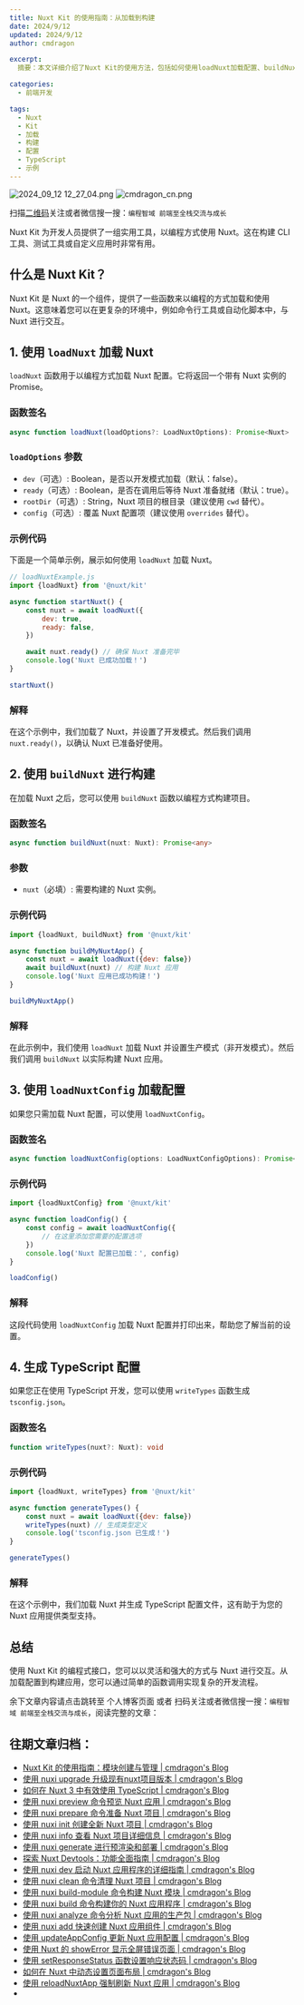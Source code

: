 ```yaml
---
title: Nuxt Kit 的使用指南：从加载到构建
date: 2024/9/12
updated: 2024/9/12
author: cmdragon

excerpt:
  摘要：本文详细介绍了Nuxt Kit的使用方法，包括如何使用loadNuxt加载配置、buildNuxt进行项目构建、loadNuxtConfig单独加载配置以及writeTypes生成TypeScript配置，旨在帮助前端开发者高效地以编程方式管理和交互Nuxt应用。

categories:
  - 前端开发

tags:
  - Nuxt
  - Kit
  - 加载
  - 构建
  - 配置
  - TypeScript
  - 示例
---
```


<img src="https://static.cmdragon.cn/blog/images/2024_09_12 12_27_04.png@blog" title="2024_09_12 12_27_04.png" alt="2024_09_12 12_27_04.png"/>

<img src="https://static.cmdragon.cn/blog/images/cmdragon_cn.png" title="cmdragon_cn.png" alt="cmdragon_cn.png"/>


扫描[二维码](https://static.cmdragon.cn/blog/images/cmdragon_cn.png)关注或者微信搜一搜：`编程智域 前端至全栈交流与成长`

Nuxt Kit 为开发人员提供了一组实用工具，以编程方式使用 Nuxt。这在构建 CLI 工具、测试工具或自定义应用时非常有用。

## 什么是 Nuxt Kit？

Nuxt Kit 是 Nuxt 的一个组件，提供了一些函数来以编程的方式加载和使用 Nuxt。这意味着您可以在更复杂的环境中，例如命令行工具或自动化脚本中，与
Nuxt 进行交互。

## 1. 使用 `loadNuxt` 加载 Nuxt

`loadNuxt` 函数用于以编程方式加载 Nuxt 配置。它将返回一个带有 Nuxt 实例的 Promise。

### 函数签名

```typescript
async function loadNuxt(loadOptions?: LoadNuxtOptions): Promise<Nuxt>
```

### `loadOptions` 参数

- `dev`（可选）: Boolean，是否以开发模式加载（默认：false）。
- `ready`（可选）: Boolean，是否在调用后等待 Nuxt 准备就绪（默认：true）。
- `rootDir`（可选）: String，Nuxt 项目的根目录（建议使用 `cwd` 替代）。
- `config`（可选）: 覆盖 Nuxt 配置项（建议使用 `overrides` 替代）。

### 示例代码

下面是一个简单示例，展示如何使用 `loadNuxt` 加载 Nuxt。

```javascript
// loadNuxtExample.js
import {loadNuxt} from '@nuxt/kit'

async function startNuxt() {
    const nuxt = await loadNuxt({
        dev: true,
        ready: false,
    })

    await nuxt.ready() // 确保 Nuxt 准备完毕
    console.log('Nuxt 已成功加载！')
}

startNuxt()
```

### 解释

在这个示例中，我们加载了 Nuxt，并设置了开发模式。然后我们调用 `nuxt.ready()`，以确认 Nuxt 已准备好使用。

## 2. 使用 `buildNuxt` 进行构建

在加载 Nuxt 之后，您可以使用 `buildNuxt` 函数以编程方式构建项目。

### 函数签名

```typescript
async function buildNuxt(nuxt: Nuxt): Promise<any>
```

### 参数

- `nuxt`（必填）: 需要构建的 Nuxt 实例。

### 示例代码

```javascript
import {loadNuxt, buildNuxt} from '@nuxt/kit'

async function buildMyNuxtApp() {
    const nuxt = await loadNuxt({dev: false})
    await buildNuxt(nuxt) // 构建 Nuxt 应用
    console.log('Nuxt 应用已成功构建！')
}

buildMyNuxtApp()
```

### 解释

在此示例中，我们使用 `loadNuxt` 加载 Nuxt 并设置生产模式（非开发模式）。然后我们调用 `buildNuxt` 以实际构建 Nuxt 应用。

## 3. 使用 `loadNuxtConfig` 加载配置

如果您只需加载 Nuxt 配置，可以使用 `loadNuxtConfig`。

### 函数签名

```typescript
async function loadNuxtConfig(options: LoadNuxtConfigOptions): Promise<NuxtOptions>
```

### 示例代码

```javascript
import {loadNuxtConfig} from '@nuxt/kit'

async function loadConfig() {
    const config = await loadNuxtConfig({
        // 在这里添加您需要的配置选项
    })
    console.log('Nuxt 配置已加载：', config)
}

loadConfig()
```

### 解释

这段代码使用 `loadNuxtConfig` 加载 Nuxt 配置并打印出来，帮助您了解当前的设置。

## 4. 生成 TypeScript 配置

如果您正在使用 TypeScript 开发，您可以使用 `writeTypes` 函数生成 `tsconfig.json`。

### 函数签名

```typescript
function writeTypes(nuxt?: Nuxt): void
```

### 示例代码

```javascript
import {loadNuxt, writeTypes} from '@nuxt/kit'

async function generateTypes() {
    const nuxt = await loadNuxt({dev: false})
    writeTypes(nuxt) // 生成类型定义
    console.log('tsconfig.json 已生成！')
}

generateTypes()
```

### 解释

在这个示例中，我们加载 Nuxt 并生成 TypeScript 配置文件，这有助于为您的 Nuxt 应用提供类型支持。

## 总结

使用 Nuxt Kit 的编程式接口，您可以以灵活和强大的方式与 Nuxt 进行交互。从加载配置到构建应用，您可以通过简单的函数调用实现复杂的开发流程。

余下文章内容请点击跳转至 个人博客页面 或者 扫码关注或者微信搜一搜：`编程智域 前端至全栈交流与成长`，阅读完整的文章：

## 往期文章归档：

- [Nuxt Kit 的使用指南：模块创建与管理 | cmdragon's Blog](https://blog.cmdragon.cn/posts/4dc052ff586b/)
- [使用 nuxi upgrade 升级现有nuxt项目版本 | cmdragon's Blog](https://blog.cmdragon.cn/posts/07ce67a781de/)
- [如何在 Nuxt 3 中有效使用 TypeScript | cmdragon's Blog](https://blog.cmdragon.cn/posts/cd079a58ef40/)
- [使用 nuxi preview 命令预览 Nuxt 应用 | cmdragon's Blog](https://blog.cmdragon.cn/posts/7f243ae60d60/)
- [使用 nuxi prepare 命令准备 Nuxt 项目 | cmdragon's Blog](https://blog.cmdragon.cn/posts/1df59c03194c/)
- [使用 nuxi init 创建全新 Nuxt 项目 | cmdragon's Blog](https://blog.cmdragon.cn/posts/25142fd0f7a7/)
- [使用 nuxi info 查看 Nuxt 项目详细信息 | cmdragon's Blog](https://blog.cmdragon.cn/posts/15f6f5b42fd0/)
- [使用 nuxi generate 进行预渲染和部署 | cmdragon's Blog](https://blog.cmdragon.cn/posts/ab02ca20e749/)
- [探索 Nuxt Devtools：功能全面指南 | cmdragon's Blog](https://blog.cmdragon.cn/posts/79fd8b17a254/)
- [使用 nuxi dev 启动 Nuxt 应用程序的详细指南 | cmdragon's Blog](https://blog.cmdragon.cn/posts/ef880861a974/)
- [使用 nuxi clean 命令清理 Nuxt 项目 | cmdragon's Blog](https://blog.cmdragon.cn/posts/e55433e2a415/)
- [使用 nuxi build-module 命令构建 Nuxt 模块 | cmdragon's Blog](https://blog.cmdragon.cn/posts/a9b4b6527399/)
- [使用 nuxi build 命令构建你的 Nuxt 应用程序 | cmdragon's Blog](https://blog.cmdragon.cn/posts/8d1953ced73e/)
- [使用 nuxi analyze 命令分析 Nuxt 应用的生产包 | cmdragon's Blog](https://blog.cmdragon.cn/posts/33e644a829be/)
- [使用 nuxi add 快速创建 Nuxt 应用组件 | cmdragon's Blog](https://blog.cmdragon.cn/posts/52ca85d04329/)
- [使用 updateAppConfig 更新 Nuxt 应用配置 | cmdragon's Blog](https://blog.cmdragon.cn/posts/17068dabc456/)
- [使用 Nuxt 的 showError 显示全屏错误页面 | cmdragon's Blog](https://blog.cmdragon.cn/posts/4f44ac49742b/)
- [使用 setResponseStatus 函数设置响应状态码 | cmdragon's Blog](https://blog.cmdragon.cn/posts/0e3e22c2447a/)
- [如何在 Nuxt 中动态设置页面布局 | cmdragon's Blog](https://blog.cmdragon.cn/posts/6168aad26848/)
- [使用 reloadNuxtApp 强制刷新 Nuxt 应用 | cmdragon's Blog](https://blog.cmdragon.cn/posts/c2c24219f5c0/)
-


